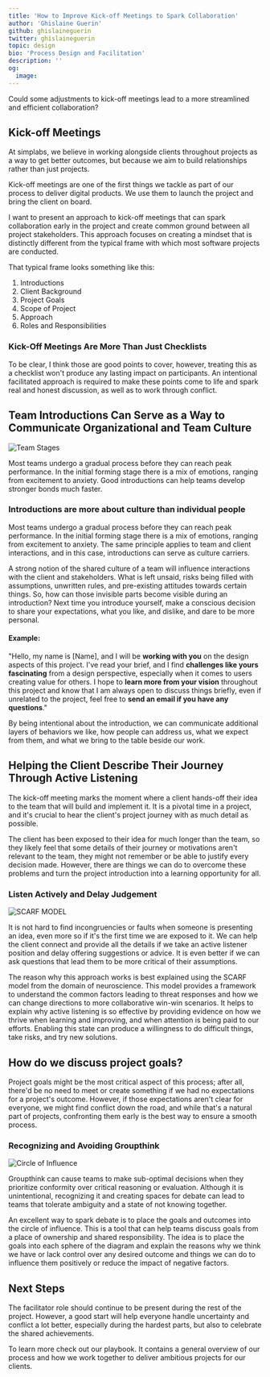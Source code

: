 ```yaml
---
title: 'How to Improve Kick-off Meetings to Spark Collaboration'
author: 'Ghislaine Guerin'
github: ghislaineguerin
twitter: ghislaineguerin
topic: design
bio: 'Process Design and Facilitation'
description: ''
og:
  image:
---
```


Could some adjustments to kick-off meetings lead to a more streamlined and efficient collaboration?
<!--break-->

## Kick-off Meetings
At simplabs, we believe in working alongside clients throughout projects as a way to get better outcomes, but because we aim to build relationships rather than just projects.

Kick-off meetings are one of the first things we tackle as part of our process to deliver digital products. We use them to launch the project and bring the client on board.

I want to present an approach to kick-off meetings that can spark collaboration early in the project and create common ground between all project stakeholders. This approach focuses on creating a mindset that is distinctly different from the typical frame with which most software projects are conducted.

That typical frame looks something like this:

1. Introductions
2. Client Background
3. Project Goals
4. Scope of Project
5. Approach
6. Roles and Responsibilities

### Kick-Off Meetings Are More Than Just Checklists

To be clear, I think those are good points to cover, however, treating this as a
checklist won't produce any lasting impact on participants. An intentional facilitated approach is
required to make these points come to life and spark real and honest discussion,
as well as to work through conflict.

## Team Introductions Can Serve as a Way to Communicate Organizational and Team Culture 

![Team Stages](/assets/images/posts/2020-04-27-facilitate-client-onboarding/team-stages.png)

Most teams undergo a gradual process before they can reach peak performance. In
the initial forming stage there is a mix of emotions, ranging from excitement to
anxiety. Good introductions can help teams develop stronger bonds much faster.

### Introductions are more about culture than individual people

Most teams undergo a gradual process before they can reach peak performance. In the initial forming stage there is a mix of emotions, ranging from excitement to anxiety. The same principle applies to team and client interactions, and in this case, introductions can serve as culture carriers. 

A strong notion of the shared culture of a team will influence interactions with the client and stakeholders. What is left unsaid, risks being filled with assumptions, unwritten rules, and pre-existing attitudes towards certain things. So, how can those invisible parts become visible during an introduction? Next time you introduce yourself, make a conscious decision to share your expectations, what you like, and dislike, and dare to be more personal.

#### Example:

"Hello, my name is [Name], and I will be **working with you** on the design
aspects of this project. I've read your brief, and I find **challenges like
yours fascinating** from a design perspective, especially when it comes to users
creating value for others. I hope to **learn more from your vision** throughout
this project and know that I am always open to discuss things briefly, even if
unrelated to the project, feel free to **send an email if you have any
questions**."

By being intentional about the introduction, we can communicate additional
layers of behaviors we like, how people can address us, what we expect from
them, and what we bring to the table beside our work.

## Helping the Client Describe Their Journey Through Active Listening

The kick-off meeting marks the moment where a client hands-off their idea to the team that will build and implement it. It is a pivotal time in a project, and it's crucial to hear the client's project journey with as much detail as possible.

The client has been exposed to their idea for much longer than the team, so they likely feel that some details of their journey or motivations aren't relevant to the team, they might not remember or be able to justify every decision made. However, there are things we can do to overcome these problems and turn the project introduction into a learning opportunity for all.

### Listen Actively and Delay Judgement

![SCARF MODEL](/assets/images/posts/2020-04-27-facilitate-client-onboarding/scarf.png)

It is not hard to find incongruencies or faults when someone is presenting an idea, even more so if it's the first time we are exposed to it. We can help the client connect and provide all the details if we take an active listener position and delay offering suggestions or advice. It is even better if we can ask questions that lead them to be more critical of their assumptions.

The reason why this approach works is best explained using the SCARF model from the domain of neuroscience. This model provides a framework to understand the common factors leading to threat responses and how we can change directions to more collaborative win-win scenarios. It helps to explain why active listening is so effective by providing evidence on how we thrive when learning and improving, and when attention is being paid to our efforts. Enabling this state can produce a willingness to do difficult things, take risks, and try new solutions.

## How do we discuss project goals?

Project goals might be the most critical aspect of this process; after all, there'd be no need to meet or create something if we had no expectations for a project's outcome. However, if those expectations aren't clear for everyone, we might find conflict down the road, and while that's a natural part of projects, confronting them early is the best way to ensure a smooth process.

### Recognizing and Avoiding Groupthink

![Circle of Influence](/assets/images/posts/2020-04-27-facilitate-client-onboarding/circle.png)

Groupthink can cause teams to make sub-optimal decisions when they prioritize conformity over critical reasoning or evaluation. Although it is unintentional, recognizing it and creating spaces for debate can lead to teams that tolerate ambiguity and a state of not knowing together.

An excellent way to spark debate is to place the goals and outcomes into the circle of influence. This is a tool that can help teams discuss goals from a place of ownership and shared responsibility. The idea is to place the goals into each sphere of the diagram and explain the reasons why we think we have or lack control over any desired outcome and things we can do to influence them positively or reduce the impact of negative factors.

## Next Steps

The facilitator role should continue to be present during the rest of the
project. However, a good start will help everyone handle uncertainty and
conflict a lot better, especially during the hardest parts, but also to
celebrate the shared achievements.

To learn more check out our playbook. It contains a general overview of our
process and how we work together to deliver ambitious projects for our clients.
